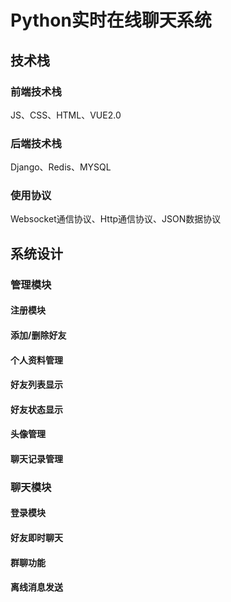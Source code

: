 # Python实时在线聊天系统

## 技术栈

### 前端技术栈

JS、CSS、HTML、VUE2.0

### 后端技术栈

Django、Redis、MYSQL

### 使用协议

Websocket通信协议、Http通信协议、JSON数据协议

## 系统设计

### 管理模块

#### 注册模块

#### 添加/删除好友

#### 个人资料管理

#### 好友列表显示

#### 好友状态显示

#### 头像管理

#### 聊天记录管理

### 聊天模块

#### 登录模块

#### 好友即时聊天

#### 群聊功能

#### 离线消息发送
